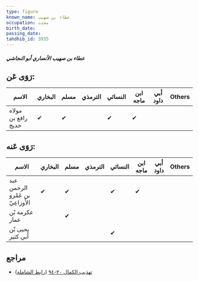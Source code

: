 ```yaml
---
type: figure
known_name: عطاء بن صهيب
occupation: محدث
birth_date:
passing_date:
tahdhib_id: 3935
---
```

##### عطاء بن صهيب الأنصاري أبو النجاشي

## رَوَى عَن:
| الاسم              | البخاري | مسلم | الترمذي | النسائي | ابن ماجه | أبي داود | Others |
| ------------------ | ------- | ---- | ------- | ------- | -------- | -------- | ------ |
| مولاه رافع بن خديج | ✔       | ✔    |         | ✔       | ✔        |          |        |
## رَوَى عَنه:
| الاسم                            | البخاري | مسلم | الترمذي | النسائي | ابن ماجه | أبي داود | Others |
| -------------------------------- | ------- | ---- | ------- | ------- | -------- | -------- | ------ |
| عبد الرحمن بن عَمْرو الأَوزاعِيّ | ✔       | ✔    |         | ✔       | ✔        |          |        |
| عكرمة بْن عمار                   |         | ✔    |         |         |          |          |        |
| يحيى بْن أَبي كثير               |         |      |         | ✔       |          |          |        |
## مراجع
- [تهذيب الكمال ٢٠-٩٤](obsidian://open?vault=Tahdhib-al-Kamal&file=Figures/٣٩٣٥-عطاء%20بن%20صهيب%20الأنصاري%20أبو%20النجاشي) ([رابط الشاملة](https://shamela.ws/book/3722/10224))